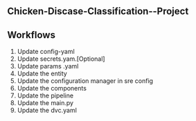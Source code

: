## Chicken-Discase-Classification--Project

## Workflows
1. Update config-yaml
2. Update secrets.yam.[Optional]
3. Update params .yaml
4. Update the entity
5. Update the configuration manager in sre config
6. Update the components
7. Update the pipeline
8. Update the main.py 
9. Update the dvc.yaml
